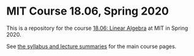 # MIT Course 18.06, Spring 2020 

This is a repository for the course [18.06: Linear Algebra](http://web.mit.edu/18.06) at MIT in Spring 2020.

See [the syllabus and lecture summaries](summaries.md) for the main course pages.
